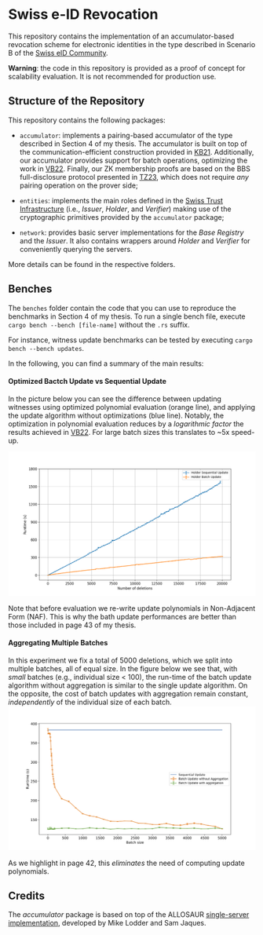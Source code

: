 # Swiss e-ID Revocation

This repository contains the implementation of an accumulator-based revocation scheme for electronic identities in the type described in Scenario B of the [Swiss eID Community](https://github.com/e-id-admin/open-source-community/blob/main/discussion-paper-tech-proposal/discussion-paper-tech-proposal.md).

**Warning**: the code in this repository is provided as a proof of concept for scalability evaluation. It is not recommended for production use.

## Structure of the Repository
This repository contains the following packages:

- `accumulator`: implements a pairing-based accumulator of the type described in Section 4 of my thesis. The accumulator is built on top of the communication-efficient construction provided in [KB21](https://ieeexplore.ieee.org/abstract/document/9505229). Additionally, our accumulator provides support for batch operations, optimizing the work in [VB22](https://link.springer.com/chapter/10.1007/978-3-030-95312-6_17). Finally, our ZK membership proofs are based on the BBS full-disclosure protocol presented in [TZ23](https://link.springer.com/chapter/10.1007/978-3-031-30589-4_24), which does not require *any* pairing operation on the prover side;

- `entities`: implements the main roles defined in the [Swiss Trust Infrastructure](https://github.com/e-id-admin/open-source-community/blob/main/discussion-paper-tech-proposal/discussion-paper-tech-proposal.md) (i.e., *Issuer*, *Holder*, and *Verifier*) making use of the cryptographic primitives provided by the `accumulator` package; 

- `network`: provides basic server implementations for the *Base Registry* and the *Issuer*. It also contains wrappers around *Holder* and *Verifier* for conveniently querying the servers.

More details can be found in the respective folders.

## Benches
The `benches` folder contain the code that you can use to reproduce the benchmarks in Section 4 of my thesis. To run a single bench file, execute `cargo bench --bench [file-name]` without the `.rs` suffix.

For instance, witness update benchmarks can be tested by executing `cargo bench --bench updates`.

In the following, you can find a summary of the main results:

#### Optimized Bactch Update vs Sequential Update ####

In the picture below you can see the difference between updating witnesses using optimized polynomial evaluation (orange line), and applying the update algorithm without optimizations (blue line). Notably, the optimization in polynomial evaluation reduces by a *logarithmic factor* the results achieved in [VB22](https://link.springer.com/chapter/10.1007/978-3-030-95312-6_17). For large batch sizes this translates to ~5x speed-up.

![Holder batch update](./batch_vs_seq.png)

Note that before evaluation we re-write update polynomials in Non-Adjacent Form (NAF). This is why the bath update performances are better than those included in page 43 of my thesis. 

#### Aggregating Multiple Batches  ####
In this experiment we fix a total of 5000 deletions, which we split into multiple batches, all of equal size. In the figure below we see that, with *small* batches (e.g., individual size < 100), the run-time of the batch update algorithm without aggregation is similar to the single update algorithm. On the opposite, the cost of batch updates with aggregation remain constant, *independently* of the individual size of each batch.
![Aggregating Multiple Updates](./aggr_vs_no_aggr.png) 

As we highlight in page 42, this *eliminates* the need of computing update polynomials.

## Credits
The *accumulator* package is based on top of the ALLOSAUR [single-server implementation](https://github.com/sam-jaques/allosaurust), developed by Mike Lodder and Sam Jaques. 